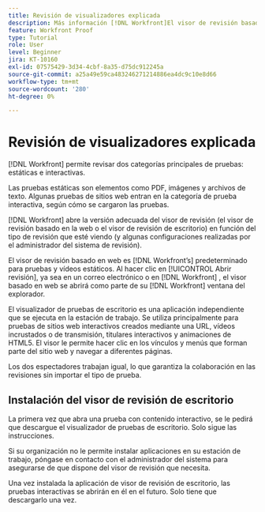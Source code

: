 ```yaml
---
title: Revisión de visualizadores explicada
description: Más información [!DNL Workfront]El visor de revisión basado en la web de y el visor de revisión de escritorio de, la diferencia entre los dos y cómo acceder a cada uno.
feature: Workfront Proof
type: Tutorial
role: User
level: Beginner
jira: KT-10160
exl-id: 07575429-3d34-4cbf-8a35-d75dc912245a
source-git-commit: a25a49e59ca483246271214886ea4dc9c10e8d66
workflow-type: tm+mt
source-wordcount: '280'
ht-degree: 0%

---
```


# Revisión de visualizadores explicada

[!DNL Workfront] permite revisar dos categorías principales de pruebas: estáticas e interactivas.

Las pruebas estáticas son elementos como PDF, imágenes y archivos de texto. Algunas pruebas de sitios web entran en la categoría de prueba interactiva, según cómo se cargaron las pruebas.

[!DNL Workfront] abre la versión adecuada del visor de revisión (el visor de revisión basado en la web o el visor de revisión de escritorio) en función del tipo de revisión que esté viendo (y algunas configuraciones realizadas por el administrador del sistema de revisión).

El visor de revisión basado en web es [!DNL Workfront’s] predeterminado para pruebas y vídeos estáticos. Al hacer clic en [!UICONTROL Abrir revisión], ya sea en un correo electrónico o en [!DNL Workfront] , el visor basado en web se abrirá como parte de su [!DNL Workfront] ventana del explorador.

El visualizador de pruebas de escritorio es una aplicación independiente que se ejecuta en la estación de trabajo. Se utiliza principalmente para pruebas de sitios web interactivos creados mediante una URL, vídeos incrustados o de transmisión, titulares interactivos y animaciones de HTML5. El visor le permite hacer clic en los vínculos y menús que forman parte del sitio web y navegar a diferentes páginas.

Los dos espectadores trabajan igual, lo que garantiza la colaboración en las revisiones sin importar el tipo de prueba.

## Instalación del visor de revisión de escritorio

La primera vez que abra una prueba con contenido interactivo, se le pedirá que descargue el visualizador de pruebas de escritorio. Solo sigue las instrucciones.

Si su organización no le permite instalar aplicaciones en su estación de trabajo, póngase en contacto con el administrador del sistema para asegurarse de que dispone del visor de revisión que necesita.

Una vez instalada la aplicación de visor de revisión de escritorio, las pruebas interactivas se abrirán en él en el futuro. Solo tiene que descargarlo una vez.

<!-- 
### Learn more
* Differences between the Web Proofing Viewer and the Desktop Proofing Viewer
* Review an interactive proof
* Install the Desktop Proofing Viewer
* Understand the Desktop Proofing Viewer
* Open proofs in the Desktop Proofing Viewer
* Interactive content proofs
-->
